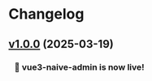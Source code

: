# Changelog


## [v1.0.0](https://gitee.com/mrzym/naive-vue3-admin-dev) (2025-03-19)

### &nbsp;&nbsp;&nbsp;🚀 vue3-naive-admin is now live!
